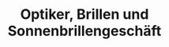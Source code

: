 ---
title: "Optiker, Brillen und Sonnenbrillengeschäft"
url: /muggensturm/optiker-brillen-und-sonnenbrillengeschaeft/
shop: Optiker
---
